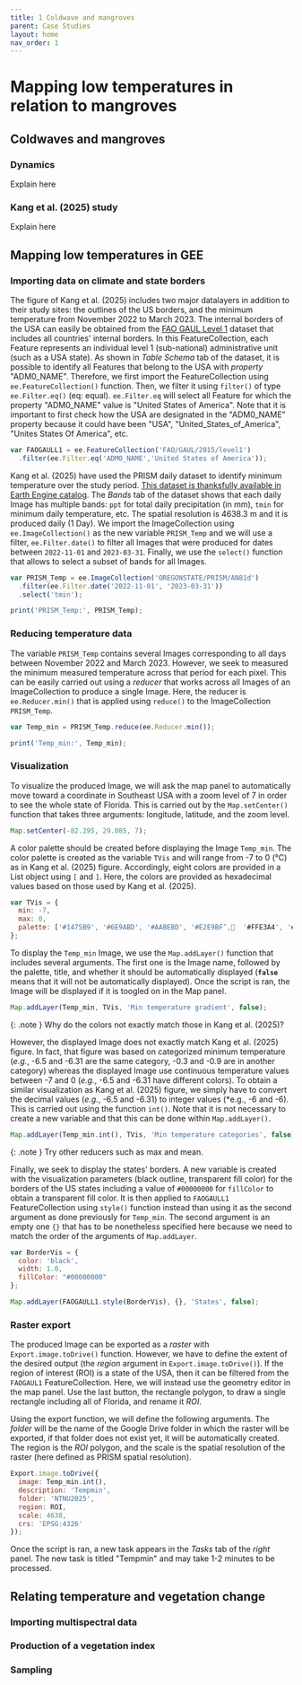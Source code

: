 ```yaml
---
title: 1 Coldwave and mangroves
parent: Case Studies
layout: home
nav_order: 1
---
```


# Mapping low temperatures in relation to mangroves

## Coldwaves and mangroves

### Dynamics

Explain here

### Kang et al. (2025) study

Explain here

## Mapping low temperatures in GEE

### Importing data on climate and state borders

The figure of Kang et al. (2025) includes two major datalayers in addition to their study sites: the outlines of the US borders, and the minimum temperature from November 2022 to March 2023. The internal borders of the USA can easily be obtained from the [FAO GAUL Level 1](https://developers.google.com/earth-engine/datasets/catalog/FAO_GAUL_2015_level1) dataset that includes all countries' internal borders. In this FeatureCollection, each Feature represents an individual level 1 (sub-national) administrative unit (such as a USA state). As shown in *Table Schema* tab of the dataset, it is possible to identify all Features that belong to the USA with *property* "ADM0_NAME". Therefore, we first import the FeatureCollection using ``ee.FeatureCollection()`` function. Then, we filter it using ``filter()`` of type ``ee.Filter.eq()`` (eq: equal). ``ee.Filter.eq`` will select all Feature for which the property "ADM0_NAME" value is "United States of America". Note that it is important to first check how the USA are designated in the "ADM0_NAME" property because it could have been "USA", "United_States_of_America", "Unites States Of America", etc.

```js
var FAOGAULL1 = ee.FeatureCollection('FAO/GAUL/2015/level1')
  .filter(ee.Filter.eq('ADM0_NAME','United States of America'));
```

Kang et al. (2025) have used the PRISM daily dataset to identify minimum temperature over the study period. [This dataset is thanksfully available in Earth Engine catalog](https://developers.google.com/earth-engine/datasets/catalog/OREGONSTATE_PRISM_AN81d). The *Bands* tab of the dataset shows that each daily Image has multiple bands: ``ppt`` for total daily precipitation (in mm), ``tmin`` for minimum daily temperature, etc. The spatial resolution is 4638.3 m and it is produced daily (1 Day). We import the ImageCollection using ``ee.ImageCollection()`` as the new variable ``PRISM_Temp`` and we will use a filter, ``ee.Filter.date()`` to filter all Images that were produced for dates between ``2022-11-01`` and ``2023-03-31``. Finally, we use the ``select()`` function that allows to select a subset of bands for all Images.

```js
var PRISM_Temp = ee.ImageCollection('OREGONSTATE/PRISM/AN81d')
  .filter(ee.Filter.date('2022-11-01', '2023-03-31'))
  .select('tmin');

print('PRISM_Temp:', PRISM_Temp);
```

### Reducing temperature data

The variable ``PRISM_Temp`` contains several Images corresponding to all days between November 2022 and March 2023. However, we seek to measured the minimum measured temperature across that period for each pixel. This can be easily carried out using a *reducer* that works across all Images of an ImageCollection to produce a single Image. Here, the reducer is ``ee.Reducer.min()`` that is applied using ``reduce()`` to the ImageCollection ``PRISM_Temp``.

```js
var Temp_min = PRISM_Temp.reduce(ee.Reducer.min());

print('Temp_min:', Temp_min);
```

### Visualization

To visualize the produced Image, we will ask the map panel to automatically move toward a coordinate in Southeast USA with a zoom level of 7 in order to see the whole state of Florida. This is carried out by the ``Map.setCenter()`` function that takes three arguments: longitude, latitude, and the zoom level.

```js
Map.setCenter(-82.295, 29.085, 7);
```

A color palette should be created before displaying the Image ``Temp_min``. The color palette is created as the variable ``TVis`` and will range from -7 to 0 (°C) as in Kang et al. (2025) figure. Accordingly, eight colors are provided in a List object using ``[`` and ``]``. Here, the colors are provided as hexadecimal values based on those used by Kang et al. (2025).

```js
var TVis = {
  min: -7,
  max: 0,
  palette: ['#1475B9', '#6E9ABD', '#AABEBD', '#E2E9BF’,  '#FFE3A4', '#FFA672', '#FE6F47', '#F72B22'],
};
```

To display the ``Temp_min`` Image, we use the ``Map.addLayer()`` function that includes several arguments. The first one is the Image name, followed by the palette, title, and whether it should be automatically displayed (**``false``** means that it will not be automatically displayed). Once the script is ran, the Image will be displayed if it is toogled on in the Map panel.

```js
Map.addLayer(Temp_min, TVis, 'Min temperature gradient', false);
```

{: .note }
Why do the colors not exactly match those in Kang et al. (2025)?

However, the displayed Image does not exactly match Kang et al. (2025) figure. In fact, that figure was based on categorized minimum temperature (*e.g.*, -6.5 and -6.31 are the same category, -0.3 and -0.9 are in another category) whereas the displayed Image use continuous temperature values between -7 and 0 (*e.g.*, -6.5 and -6.31 have different colors). To obtain a similar visualization as Kang et al. (2025) figure, we simply have to convert the decimal values (*e.g.*, -6.5 and -6.31) to integer values (*e.g., -6 and -6). This is carried out using the function ``int()``. Note that it is not necessary to create a new variable and that this can be done within ``Map.addLayer()``.


```js
Map.addLayer(Temp_min.int(), TVis, 'Min temperature categories', false);
```

{: .note }
Try other reducers such as max and mean.

Finally, we seek to display the states' borders. A new variable is created with the visualization parameters (black outline, transparent fill color) for the borders of the US states including a value of ``#00000000`` for ``fillColor`` to obtain a transparent fill color. It is then applied to ``FAOGAULL1`` FeatureCollection using ``style()`` function instead than using it as the second argument as done previously for ``Temp_min``. The second argument is an empty one ``{}`` that has to be nonetheless specified here because we need to match the order of the arguments of ``Map.addLayer``.

```js
var BorderVis = {
  color: 'black',
  width: 1.0,
  fillColor: "#00000000"
};

Map.addLayer(FAOGAULL1.style(BorderVis), {}, 'States', false);
```

### Raster export
The produced Image can be exported as a *raster* with ``Export.image.toDrive()`` function. However, we have to define the extent of the desired output (the *region* argument in ``Export.image.toDrive()``). If the region of interest (ROI) is a state of the USA, then it can be filtered from the ``FAOGAUL1`` FeatureCollection. Here, we will instead use the geometry editor in the map panel. Use the last button, the rectangle polygon, to draw a single rectangle including all of Florida, and rename it *ROI*.

Using the export function, we will define the following arguments. The *folder* will be the name of the Google Drive folder in which the raster will be exported, if that folder does not exist yet, it will be automatically created. The region is the *ROI* polygon, and the scale is the spatial resolution of the raster (here defined as PRISM spatial resolution).

```js
Export.image.toDrive({
  image: Temp_min.int(),
  description: 'Tempmin',
  folder: 'NTNU2025',
  region: ROI,
  scale: 4638,
  crs: 'EPSG:4326'
});
```

Once the script is ran, a new task appears in the *Tasks* tab of the *right* panel. The new task is titled "Tempmin" and may take 1-2 minutes to be processed.

## Relating temperature and vegetation change

### Importing multispectral data


### Production of a vegetation index


### Sampling
